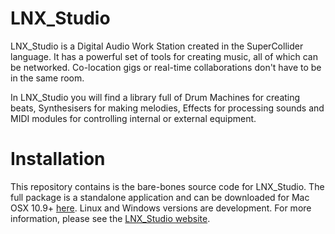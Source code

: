 # LNX_Studio

LNX_Studio is a Digital Audio Work Station created in the SuperCollider language. It has a powerful set of tools for creating music, all of which can be networked. Co-location gigs or real-time collaborations don't have to be in the same room.

In LNX_Studio you will find a library full of Drum Machines for creating beats, Synthesisers for making melodies, Effects for processing sounds and MIDI modules for controlling internal or external equipment.

# Installation

This repository contains is the bare-bones source code for LNX_Studio. The full package is a standalone application and can be downloaded for Mac OSX 10.9+ [here](http://lnxstudio.sourceforge.net/). Linux and Windows versions are development. For more information, please see the [LNX_Studio website](http://lnxstudio.sourceforge.net/).